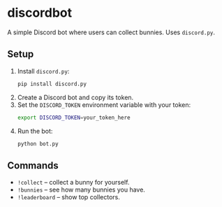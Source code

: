 # discordbot

A simple Discord bot where users can collect bunnies. Uses `discord.py`.

## Setup
1. Install `discord.py`:
   ```sh
   pip install discord.py
   ```
2. Create a Discord bot and copy its token.
3. Set the `DISCORD_TOKEN` environment variable with your token:
   ```sh
   export DISCORD_TOKEN=your_token_here
   ```
4. Run the bot:
   ```sh
   python bot.py
   ```

## Commands
- `!collect` – collect a bunny for yourself.
- `!bunnies` – see how many bunnies you have.
- `!leaderboard` – show top collectors.
